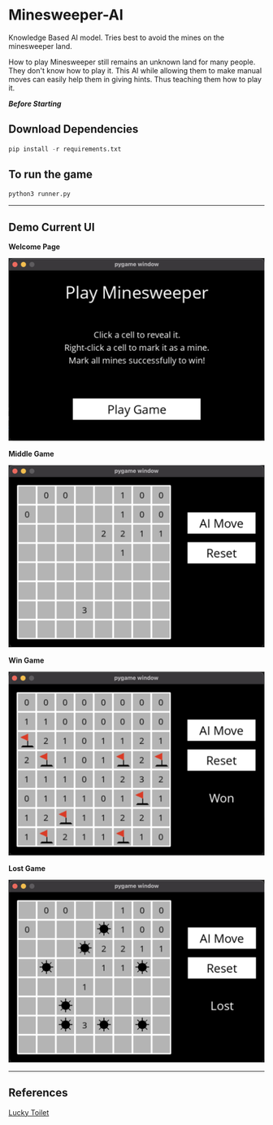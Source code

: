 # Minesweeper-AI
Knowledge Based AI model. Tries best to avoid the mines on the minesweeper land.

How to play Minesweeper still remains an unknown land for many people. They don't know how to play it. This AI while allowing them to make manual moves can easily help them in giving hints. Thus teaching them how to play it.

***Before Starting***

## Download Dependencies
```python
pip install -r requirements.txt
```

## To run the game
```python
python3 runner.py
```

*****

## Demo Current UI

**Welcome Page**

![Welcome Page](assets/start.png)

**Middle Game**

![Middle of the game](assets/middle.png)

**Win Game**

![Winning Page of game](assets/won.png)

**Lost Game**

![After losing game](assets/lost.png)

*****

## References

[Lucky Toilet](https://luckytoilet.wordpress.com/2012/12/23/2125/)